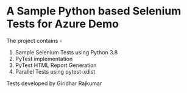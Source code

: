 # A Sample Python based Selenium Tests for Azure Demo

The project contains -

1. Sample Selenium Tests using Python 3.8
2. PyTest implementation
3. PyTest HTML Report Generation
4. Parallel Tests using pytest-xdist

Tests developed by Giridhar Rajkumar
